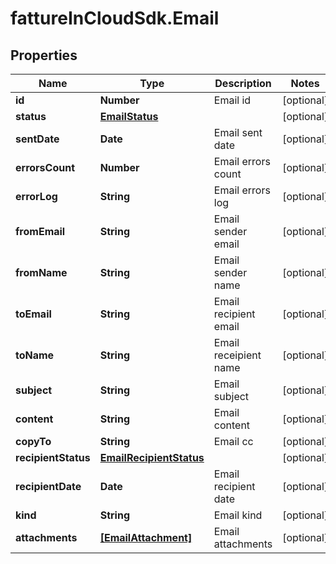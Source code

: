 # fattureInCloudSdk.Email

## Properties

Name | Type | Description | Notes
------------ | ------------- | ------------- | -------------
**id** | **Number** | Email id | [optional] 
**status** | [**EmailStatus**](EmailStatus.md) |  | [optional] 
**sentDate** | **Date** | Email sent date | [optional] 
**errorsCount** | **Number** | Email errors count | [optional] 
**errorLog** | **String** | Email errors log | [optional] 
**fromEmail** | **String** | Email sender email | [optional] 
**fromName** | **String** | Email sender name | [optional] 
**toEmail** | **String** | Email recipient email | [optional] 
**toName** | **String** | Email receipient name | [optional] 
**subject** | **String** | Email subject | [optional] 
**content** | **String** | Email content | [optional] 
**copyTo** | **String** | Email cc | [optional] 
**recipientStatus** | [**EmailRecipientStatus**](EmailRecipientStatus.md) |  | [optional] 
**recipientDate** | **Date** | Email recipient date | [optional] 
**kind** | **String** | Email kind | [optional] 
**attachments** | [**[EmailAttachment]**](EmailAttachment.md) | Email attachments | [optional] 


